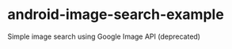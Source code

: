 android-image-search-example
============================

Simple image search using Google Image API (deprecated)
